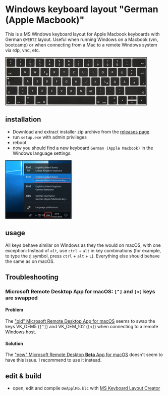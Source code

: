 # Windows keyboard layout "German (Apple Macbook)"

This is a MS Windows keyboard layout for Apple Macbook keyboards with German `QWERTZ` layout. Useful when running Windows on a Macbook (vm, bootcamp) or when connecting from a Mac to a remote Windows system via rdp, vnc, etc.

![apple-macbook-keyboard-german.png](apple-macbook-keyboard-german.png)

## installation
- Download and extract installer zip archive from the [releases page](https://github.com/christian-korneck/win10-keyboard-macbook-german/releases)
- run `setup.exe` with admin privileges
- reboot
- now you should find a new keyboard `German (Apple Macbook)` in the Windows language settings.

![windows-language-menu.png](windows-language-menu.png)

## usage
All keys behave similar on Windows as they the would on macOS, with one exception: Instead of `alt`, use `ctrl` + `alt` in key combinations (for example, to type the `@` symbol, press `ctrl` + `alt` + `L`). Everything else should behave the same as on macOS.

## Troubleshooting
### Microsoft Remote Desktop App for macOS: `[^]` and `[<]` keys are swapped
#### Problem
The ["old" Microsoft Remote Desktop App for macOS](https://itunes.apple.com/de/app/microsoft-remote-desktop-8/id715768417?l=en&mt=12) seems to swap the keys VK_OEM5 (`[^]`) and VK_OEM_102 (`[<]`) when connecting to a remote Windows host.
#### Solution
The ["new" Microsoft Remote Desktop **Beta** App for macOS](http://go.microsoft.com/fwlink/?LinkID=619698&clcid=0x409) doesn't seem to have this issue. I recommend to use it instead.


## edit & build
- open, edit and compile `DeApplMb.klc` with [MS Keyboard Layout Creator](https://www.microsoft.com/en-us/download/details.aspx?id=22339)

